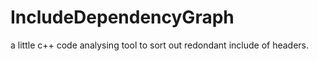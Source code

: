 IncludeDependencyGraph
======================

a little c++ code analysing tool to sort out redondant include of headers.

